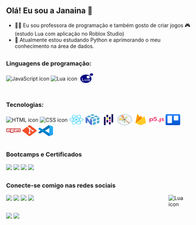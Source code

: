 ## Olá! Eu sou a Janaina 👋
- 👩‍🏫 Eu sou professora de programação e também gosto de criar jogos 🎮 (estudo Lua com aplicação no Roblox Studio)
- 🌱 Atualmente estou estudando Python e aprimorando o meu conhecimento na área de dados.

##
### Linguagens de programação:
<div style="display: inline_block">
  <img align="center" alt="JavaScript icon" height="30" width="40" src="https://cdn.jsdelivr.net/gh/devicons/devicon/icons/javascript/javascript-original.svg">
  <img align="center" alt="Lua icon" height="30" width="40" src="https://cdn.jsdelivr.net/gh/devicons/devicon/icons/python/python-original-wordmark.svg">
  <img align="center" alt="Lua icon" height="30" width="40" src="https://github.com/devicons/devicon/blob/v2.16.0/icons/lua/lua-original.svg"> 
</div> 
<br>

##
### Tecnologias:
<div style="display: inline_block">
  <img align="center" alt="HTML icon" height="30" width="40" src="https://cdn.jsdelivr.net/gh/devicons/devicon/icons/html5/html5-original.svg">
  <img align="center" alt="CSS icon" height="30" width="40" src="https://cdn.jsdelivr.net/gh/devicons/devicon/icons/css3/css3-original.svg">
  <img align="center" alt="React Native icon" height="30" width="40" src="https://github.com/devicons/devicon/blob/v2.16.0/icons/react/react-original.svg">
  <img align="center" alt="Numpy icon" height="30" width="40" src="https://github.com/devicons/devicon/blob/v2.16.0/icons/numpy/numpy-original.svg">
  <img align="center" alt="Pandas icon" height="30" width="40" src="https://github.com/devicons/devicon/blob/v2.16.0/icons/pandas/pandas-original.svg">
  <img align="center" alt="Matplotlib icon" height="30" width="40" src="https://github.com/devicons/devicon/blob/v2.16.0/icons/matplotlib/matplotlib-original.svg">
  <img align="center" alt="Firebase icon" height="30" width="40" src="https://github.com/devicons/devicon/blob/v2.16.0/icons/firebase/firebase-original.svg">
  <img align="center" alt="P5 icon" height="30" width="40" src="https://github.com/devicons/devicon/blob/v2.16.0/icons/p5js/p5js-original.svg">
  <img align="center" alt="Trello icon" height="30" width="40" src="https://github.com/devicons/devicon/blob/v2.16.0/icons/trello/trello-original.svg">
  <img align="center" alt="NPM icon" height="30" width="40" src="https://github.com/devicons/devicon/blob/v2.16.0/icons/npm/npm-original-wordmark.svg">
  <img align="center" alt="Git icon" height="30" width="40" src="https://github.com/devicons/devicon/blob/v2.16.0/icons/git/git-original.svg">
  <img align="center" alt="Visual Studio icon" height="30" width="40" src="https://github.com/devicons/devicon/blob/v2.16.0/icons/vscode/vscode-original.svg">
	
</div> 
<br>


### Bootcamps e Certificados
<a href="https://web.dio.me/track/potencia-tech-ifood-programacao-do-zero" target="_blank"><img src="https://hermes.dio.me/tracks/9388e8d8-00d5-4007-a7c9-357324fe73fa.png" height="50"></a>
<a href="https://web.dio.me/track/potencia-tech-ifood-desenvolvimento-de-jogos" target="_blank"><img src="https://hermes.dio.me/tracks/83f8150a-6429-4c1a-9207-d5bff610f647.png" height="50"></a>
<a href="https://web.dio.me/track/potencia-tech-ifood-desenvolvimento-de-jogos" target="_blank"><img src="https://github.com/user-attachments/assets/0483d6e7-b254-48e2-af6b-25053ee0d5c4" height="50"></a>
<a href="[https://web.dio.me/track/bootcamp-squadio](https://web.dio.me/track/formacao-lua-developer)" target="_blank"><img src="https://assets.dio.me/LD8fz8Qat_uVi20XxnO-02HYemLdoCmBZSx4LyUzMog/f:webp/h:120/q:80/L3RyYWNrcy8wMTM2NTE4Yy02OGQ2LTQxOTgtYmRiZS02ZDk4MmMzYTEyNjEucG5n" height="50"></a>





##

### Conecte-se comigo nas redes sociais
<div>
	<a href="www.linkedin.com/in/janaina-silva-b02980250" target="_blank"><img src="https://img.shields.io/badge/LinkedIn-0077B5?style=for-the-badge&logo=linkedin&logoColor=white" target="_blank"></a>
	<a href="https://www.youtube.com/channel/UCBlGlXCwG6DAOthY19S2SYw" target="_blank"><img src="https://img.shields.io/badge/YouTube-FF0000?style=for-the-badge&logo=youtube&logoColor=white" target="_blank"></a>
	<a href="https://www.instagram.com/boraprogramarkids/?next=%2F" target="_blank"><img src="https://img.shields.io/badge/-Instagram-%23E4405F?style=for-the-badge&logo=instagram&logoColor=white" target="_blank"></a>
	<a href="mailto:profa.janaina01@gmail.com" target="_blank"><img src="https://img.shields.io/badge/Gmail-333333?style=for-the-badge&logo=gmail&logoColor=red" target="_blank"></a>
	<img align="right" alt="Lua icon" height="60" width="60" src="https://i.postimg.cc/xTb6Strn/Foto-de-Perfil.png">
</div>

##

<div>
  <a></a>
  <img height="180" src="https://github-readme-stats.vercel.app/api?username=profa-janaina&theme=transparent&bg_color=000&border_color=30A3DC&show_icons=true&icon_color=30A3DC&title_color=E94D5F&text_color=FFF">

 <img height="180" src="https://github-readme-stats.vercel.app/api/top-langs/?username=profa-janaina&layout=compact&bg_color=000&border_color=30A3DC&title_color=E94D5F&text_color=FFF"/>
</div>

 <!-- <img height="180" src="https://github-readme-stats-git-masterrstaa-rickstaa.vercel.app/api/top-langs/?username=profa-janaina&bg_color=000&border_color=30A3DC&title_color=E94D5F&text_color=FFF"> -->

<!-- ![Snake animation](https://github.com/profa-janaina/profa-janaina/blob/output/github-contribution-grid-snake.svg) -->
<!--
<picture>
  <source media="(prefers-color-scheme: dark)" srcset="https://raw.githubusercontent.com/profa-janaina/profa-janaina/output/pacman-contribution-graph-dark.svg">
  <source media="(prefers-color-scheme: light)" srcset="https://raw.githubusercontent.com/profa-janaina/profa-janaina/output/pacman-contribution-graph.svg">
  <img alt="pacman contribution graph" src="https://raw.githubusercontent.com/profa-janaina/profa-janaina/output/pacman-contribution-graph.svg">
</picture>
-->

